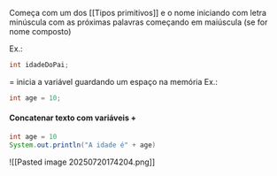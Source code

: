 Começa com um dos [[Tipos primitivos]] e o nome iniciando com letra minúscula com as próximas palavras começando em maiúscula (se for nome composto)

Ex.: 
```java
int idadeDoPai;
```

= inicia a variável guardando um espaço na memória
Ex.:
```java
int age = 10;
```

#### Concatenar texto com variáveis +
```java
int age = 10
System.out.println("A idade é" + age)
```

![[Pasted image 20250720174204.png]]